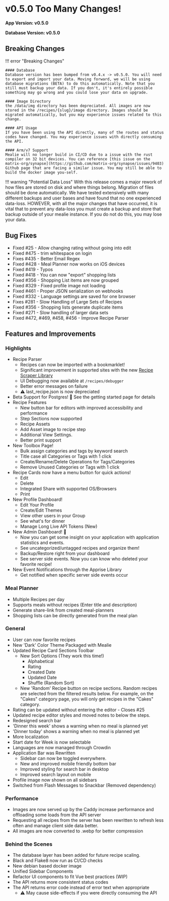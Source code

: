 # v0.5.0 Too Many Changes! 

**App Version: v0.5.0**

**Database Version: v0.5.0**

## Breaking Changes

!!! error "Breaking Changes"

    #### Database
    Database version has been bumped from v0.4.x -> v0.5.0. You will need to export and import your data. Moving forward, we will be using database migrations (BETA) to do this automatically. Note that you still must backup your data. If you don't, it's entirely possible something may go wrong and you could lose your data on upgrade. 

    #### Image Directory
    the /data/img directory has been depreciated. All images are now stored in the /recipes/{slug}/image directory. Images should be migrated automatically, but you may experience issues related to this change. 

    #### API Usage
    If you have been using the API directly, many of the routes and status codes have changed. You may experience issues with directly consuming the API.

    #### Arm/v7 Support
    Mealie will no longer build in CI/CD due to a issue with the rust compiler on 32 bit devices. You can reference [this issue on the matrix-org/synapse](https://github.com/matrix-org/synapse/issues/9403) Github page that are facing a similar issue. You may still be able to build the docker image you-self. 

!!! warning "Potential Data Loss"
    With this release comes a major rework of how files are stored on disk and where things belong. Migration of files should be done automatically. We have tested extensively with many different backups and user bases and have found that no one experienced data-loss. HOWEVER, with all the major changes that have occurred, it is vital that to prevent any data-loss you must create a backup and store that backup outside of your mealie instance. If you do not do this, you may lose your data. 

## Bug Fixes
- Fixed #25 - Allow changing rating without going into edit
- Fixed #475 - trim whitespace on login
- Fixes #435 - Better Email Regex
- Fixed #428 - Meal Planner now works on iOS devices
- Fixed #419 - Typos
- Fixed #418 - You can now "export" shopping lists
- Fixed #356 - Shopping List items are now grouped
- Fixed #329 - Fixed profile image not loading
- Fixed #461 - Proper JSON serialization on webhooks
- Fixed #332 - Language settings are saved for one browser
- Fixes #281 - Slow Handling of Large Sets of Recipes
- Fixed #356 - Shopping lists generate duplicate items
- Fixed #271 - Slow handling of larger data sets
- Fixed #472, #469, #458, #456 - Improve Recipe Parser

## Features and Improvements

### Highlights
- Recipe Parser
  - Recipes can now be imported with a bookmarklet!
  - Significant improvement in supported sites with the new [Recipe Scraper Library](https://github.com/hhursev/recipe-scrapers)
  - UI Debugging now available at `/recipes/debugger`
  - Better error messages on failure
  - ⚠️ last_recipe.json is now depreciated
- Beta Support for Postgres! 🎉 See the getting started page for details
- Recipe Features
    - New button bar for editors with improved accessibility and performance
    - Step Sections now supported
    - Recipe Assets
    - Add Asset image to recipe step
    - Additional View Settings. 
    - Better print support
- New Toolbox Page!
    - Bulk assign categories and tags by keyword search
    - Title case all Categories or Tags with 1 click
    - Create/Rename/Delete Operations for Tags/Categories
    - Remove Unused Categories or Tags with 1 click
- Recipe Cards now have a menu button for quick actions!
    - Edit
    - Delete
    - Integrated Share with supported OS/Browsers
    - Print
- New Profile Dashboard!
    - Edit Your Profile
    - Create/Edit Themes
    - View other users in your Group
    - See what's for dinner
    - Manage Long Live API Tokens (New)
- New Admin Dashboard! 🎉
    - Now you can get some insight on your application with application statistics and events.
    - See uncategorized/untagged recipes and organize them!
    - Backup/Restore right from your dashboard
    - See server side events. Now you can know who deleted your favorite recipe! 
- New Event Notifications through the Apprise Library
    - Get notified when specific server side events occur

### Meal Planner
- Multiple Recipes per day
- Supports meals without recipes (Enter title and description)
- Generate share-link from created meal-planners
- Shopping lists can be directly generated from the meal plan

### General
- User can now favorite recipes
- New 'Dark' Color Theme Packaged with Mealie
- Updated Recipe Card Sections Toolbar
    - New Sort Options (They work this time!) 
        - Alphabetical
        - Rating
        - Created Date
        - Updated Date
        - Shuffle (Random Sort)
    - New 'Random' Recipe button on recipe sections. Random recipes are selected from the filtered results below. For example, on the "Cakes" category page, you will only get recipes in the "Cakes" category. 
- Rating can be updated without entering the editor - Closes #25
- Updated recipe editor styles and moved notes to below the steps. 
- Redesigned search bar
- 'Dinner this week' shows a warning when no meal is planned yet
- 'Dinner today' shows a warning when no meal is planned yet
- More localization
- Start date for Week is now selectable
- Languages are now managed through Crowdin
- Application Bar was Rewritten
    - Sidebar can now be toggled everywhere. 
    - New and improved mobile friendly bottom bar
    - Improved styling for search bar in desktop
    - Improved search layout on mobile
- Profile image now shown on all sidebars
- Switched from Flash Messages to Snackbar (Removed dependency)

### Performance
- Images are now served up by the Caddy increase performance and offloading some loads from the API server
- Requesting all recipes from the server has been rewritten to refresh less often and manage client side data better.
- All images are now converted to .webp for better compression

### Behind the Scenes
- The database layer has been added for future recipe scaling. 
- Black and Flake8 now run as CI/CD checks
- New debian based docker image
- Unified Sidebar Components
- Refactor UI components to fit Vue best practices (WIP)
- The API returns more consistent status codes
- The API returns error code instead of error text when appropriate 
    - ⚠️ May cause side-effects if you were directly consuming the API